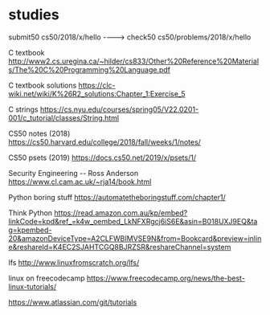 # studies

submit50 cs50/2018/x/hello ----> check50 cs50/problems/2018/x/hello

C textbook http://www2.cs.uregina.ca/~hilder/cs833/Other%20Reference%20Materials/The%20C%20Programming%20Language.pdf

C textbook solutions https://clc-wiki.net/wiki/K%26R2_solutions:Chapter_1:Exercise_5


C strings https://cs.nyu.edu/courses/spring05/V22.0201-001/c_tutorial/classes/String.html

CS50 notes (2018) https://cs50.harvard.edu/college/2018/fall/weeks/1/notes/

CS50 psets (2019) https://docs.cs50.net/2019/x/psets/1/


Security Engineering -- Ross Anderson
https://www.cl.cam.ac.uk/~rja14/book.html

Python boring stuff https://automatetheboringstuff.com/chapter1/

Think Python https://read.amazon.com.au/kp/embed?linkCode=kpd&ref_=k4w_oembed_LkNFXRgcj6iS6E&asin=B018UXJ9EQ&tag=kpembed-20&amazonDeviceType=A2CLFWBIMVSE9N&from=Bookcard&preview=inline&reshareId=K4EC2SJAHTCGQ8BJRZSR&reshareChannel=system


lfs http://www.linuxfromscratch.org/lfs/

linux on freecodecamp
https://www.freecodecamp.org/news/the-best-linux-tutorials/


https://www.atlassian.com/git/tutorials
